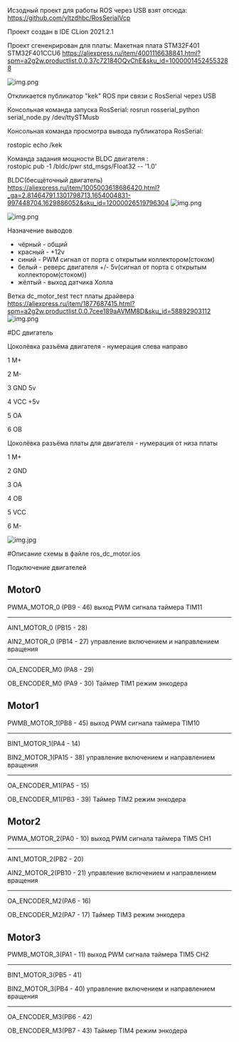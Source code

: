  

Исзодный проект для работы ROS через USB взят отсюда:
https://github.com/yltzdhbc/RosSerialVcp

Проект создан в IDE CLion 2021.2.1

Проект сгененрирован для платы:
Макетная плата STM32F401 STM32F401CCU6 
https://aliexpress.ru/item/4001116638841.html?spm=a2g2w.productlist.0.0.37c72184OQvChE&sku_id=10000014524553288

![img.png](STM32F401-STM32F401CCU6-STM32F4.png)


Откликается публикатор "kek" ROS при связи с RosSerial через USB

Консольная команда запуска RosSerial:
rosrun rosserial_python serial_node.py /dev/ttySTMusb

Консольная команда просмотра вывода публикатора RosSerial:

rostopic echo /kek 

Команда задания мощности BLDC двигателя :<br>
rostopic pub -1 /bldc/pwr std_msgs/Float32 -- '1.0'


BLDC(бесщёточный двигатель)
https://aliexpress.ru/item/1005003618686420.html?_ga=2.81464791.1301798713.1654004831-997448704.1629886052&sku_id=12000026519796304
![img.png](bldcMotor.png)

![img.png](connect.png)

Назначение выводов

- чёрный  -  общий
- красный -  +12v
- синий - PWM сигнал от порта с открытым коллектором(стоком)
- белый - реверс двигателя +/- 5v(сигнал от порта с открытым коллектором(стоком))
- жёлтый - выход датчика Холла


Ветка dc_motor_test тест платы драйвера
https://aliexpress.ru/item/1877687415.html?spm=a2g2w.productlist.0.0.7cee189aAVMM8D&sku_id=58892903112
![img.png](L298N_2.png)


#DC двигатель

Цоколёвка разъёма двигателя - нумерация слева направо

1  M+

2  M-

3  GND  5v

4  VCC +5v

5  OA

6  OB

Цоколёвка разъёма платы для  двигателя - нумерация от низа платы

1  M+

2  GND

3  OA

4  OB

5  VCC

6  M-


![img.jpg](Bringsmart-JGA25-371-12.jpg)

#Описание схемы в файле ros_dc_motor.ios

Подключение двигателей

Motor0
------
PWMA_MOTOR_0 (PB9 - 46)  выход PWM сигнала таймера TIM11
______
AIN1_MOTOR_0 (PB15 - 28)

AIN2_MOTOR_0 (PB14 - 27) управление включением и направлением вращения
__________
OA_ENCODER_M0 (PA8 - 29)

OB_ENCODER_M0 (PA9 - 30) Таймер TIM1 режим энкодера


Motor1
------

PWMB_MOTOR_1(PB8 - 45) выход PWM сигнала таймера TIM10
____
BIN1_MOTOR_1(PA4 - 14) 

BIN2_MOTOR_1(PA15 - 38) управление включением и направлением вращения

____
OA_ENCODER_M1(PA5 - 15)

OB_ENCODER_M1(PB3 - 39) Таймер TIM2 режим энкодера

Motor2
------

PWMA_MOTOR_2(PA0 - 10) выход PWM сигнала таймера TIM5 CH1
____

AIN1_MOTOR_2(PB2 - 20)

AIN2_MOTOR_2(PB10 - 21) управление включением и направлением вращения
____

OA_ENCODER_M2(PA6 - 16)

OB_ENCODER_M2(PA7 - 17) Таймер TIM3 режим энкодера

Motor3
------

PWMB_MOTOR_3(PA1 - 11) выход PWM сигнала таймера TIM5 CH2
____
BIN1_MOTOR_3(PB5 - 41)

BIN2_MOTOR_3(PB4 - 40) управление включением и направлением вращения
____
OA_ENCODER_M3(PB6 - 42)

OB_ENCODER_M3(PB7 - 43) Таймер TIM4 режим энкодера

